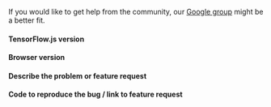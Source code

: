 If you would like to get help from the community, our [Google group](https://groups.google.com/a/tensorflow.org/forum/#!forum/tfjs) might be a better fit.

#### TensorFlow.js version

#### Browser version

#### Describe the problem or feature request

#### Code to reproduce the bug / link to feature request
